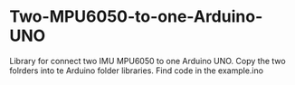 # Two-MPU6050-to-one-Arduino-UNO
Library for connect two IMU MPU6050 to one Arduino UNO.
Copy the two folrders into te Arduino folder libraries.
Find code in the example.ino
